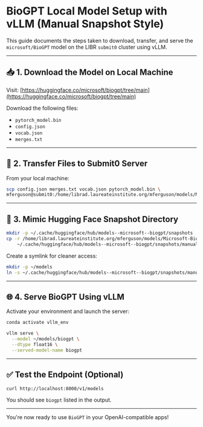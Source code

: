 
# BioGPT Local Model Setup with vLLM (Manual Snapshot Style)

This guide documents the steps taken to download, transfer, and serve the `microsoft/BioGPT` model on the LIBR `submit0` cluster using vLLM.

---

## 📥 1. Download the Model on Local Machine

Visit: [https://huggingface.co/microsoft/biogpt/tree/main](https://huggingface.co/microsoft/biogpt/tree/main)

Download the following files:
- `pytorch_model.bin`
- `config.json`
- `vocab.json`
- `merges.txt`

---

## 🚀 2. Transfer Files to Submit0 Server

From your local machine:

```bash
scp config.json merges.txt vocab.json pytorch_model.bin \
mferguson@submit0:/home/librad.laureateinstitute.org/mferguson/models/Microsoft-BioGPT
```

---

## 🧱 3. Mimic Hugging Face Snapshot Directory

```bash
mkdir -p ~/.cache/huggingface/hub/models--microsoft--biogpt/snapshots
cp -r /home/librad.laureateinstitute.org/mferguson/models/Microsoft-BioGPT \
    ~/.cache/huggingface/hub/models--microsoft--biogpt/snapshots/manual
```

Create a symlink for cleaner access:

```bash
mkdir -p ~/models
ln -s ~/.cache/huggingface/hub/models--microsoft--biogpt/snapshots/manual ~/models/biogpt
```

---

## 🌐 4. Serve BioGPT Using vLLM

Activate your environment and launch the server:

```bash
conda activate vllm_env

vllm serve \
  --model ~/models/biogpt \
  --dtype float16 \
  --served-model-name biogpt
```

---

## ✅ Test the Endpoint (Optional)

```bash
curl http://localhost:8000/v1/models
```

You should see `biogpt` listed in the output.

---

You're now ready to use `BioGPT` in your OpenAI-compatible apps!
